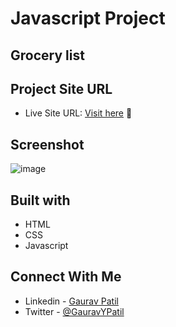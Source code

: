 # Javascript Project 

## Grocery list

## Project Site URL
- Live Site URL: [Visit here](https://grocery-bud-store.netlify.app/) :rocket:

## Screenshot
![image](https://user-images.githubusercontent.com/102862547/231664255-684cceb2-67a3-4852-9758-5293c57a1d3f.png)


## Built with
- HTML
- CSS
- Javascript

## Connect With Me
- Linkedin - [Gaurav Patil](https://www.linkedin.com/in/gaurav-patil301/)
- Twitter - [@GauravYPatil](https://twitter.com/GauravYPatil)
